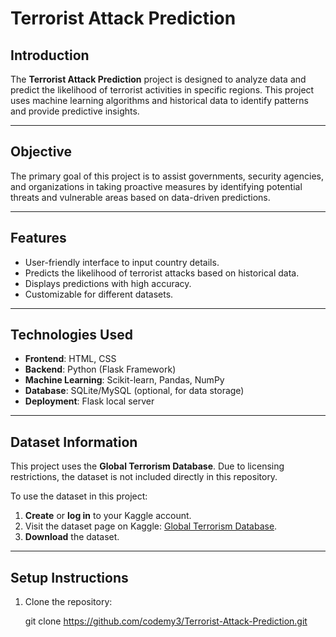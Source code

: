 # Terrorist Attack Prediction  

## Introduction  
The **Terrorist Attack Prediction** project is designed to analyze data and predict the likelihood of terrorist activities in specific regions. This project uses machine learning algorithms and historical data to identify patterns and provide predictive insights.  

---

## Objective  
The primary goal of this project is to assist governments, security agencies, and organizations in taking proactive measures by identifying potential threats and vulnerable areas based on data-driven predictions.  

---

## Features  
- User-friendly interface to input country details.  
- Predicts the likelihood of terrorist attacks based on historical data.  
- Displays predictions with high accuracy.  
- Customizable for different datasets.  

---

## Technologies Used  
- **Frontend**: HTML, CSS  
- **Backend**: Python (Flask Framework)  
- **Machine Learning**: Scikit-learn, Pandas, NumPy  
- **Database**: SQLite/MySQL (optional, for data storage)  
- **Deployment**: Flask local server  

---

## Dataset Information  
This project uses the **Global Terrorism Database**. Due to licensing restrictions, the dataset is not included directly in this repository.

To use the dataset in this project:  
1. **Create** or **log in** to your Kaggle account.  
2. Visit the dataset page on Kaggle: [Global Terrorism Database](https://www.kaggle.com/datasets/START-UMD/gtd).  
3. **Download** the dataset.  


---

## Setup Instructions  
1. Clone the repository:  
   
   git clone https://github.com/codemy3/Terrorist-Attack-Prediction.git

